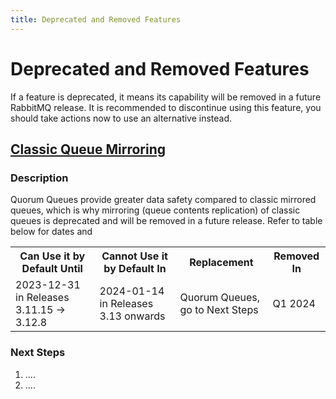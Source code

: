 ```yaml
---
title: Deprecated and Removed Features
---
```

<!--
Copyright (c) 2007-2023 VMware, Inc. or its affiliates.

All rights reserved. This program and the accompanying materials
are made available under the terms of the under the Apache License,
Version 2.0 (the "License”); you may not use this file except in compliance
with the License. You may obtain a copy of the License at

https://www.apache.org/licenses/LICENSE-2.0

Unless required by applicable law or agreed to in writing, software
distributed under the License is distributed on an "AS IS" BASIS,
WITHOUT WARRANTIES OR CONDITIONS OF ANY KIND, either express or implied.
See the License for the specific language governing permissions and
limitations under the License.
-->

# Deprecated and Removed Features

If a feature is deprecated, it means its capability will be removed in a future RabbitMQ release. It is recommended to discontinue using this feature, you should take actions now to use an alternative instead. 


## <a id="deprecate-classiqueuemirror" class="anchor" href="#deprecate-deprecated-classiqueuemirror">Classic Queue Mirroring</a>

### Description

Quorum Queues provide greater data safety compared to classic mirrored queues, which is why mirroring (queue contents replication) of classic queues is deprecated and will be removed in a future release. Refer to table below for dates and 

<table class="Dates and Releases for Deprecation/Expected Removal ">
  <tr>
    <th>Can Use it by Default Until</th>
    <th>Cannot Use it by Default In</th>
    <th>Replacement</th>
    <th>Removed In</th>
  </tr>

  <tr>
    <td>2023-12-31 in Releases 3.11.15 -> 3.12.8</td>
    <td>2024-01-14 in Releases 3.13 onwards</td>
    <td>Quorum Queues, go to Next Steps</td>
    <td>Q1 2024</td>
  </tr>
</table>

### Next Steps

1. ....
2. ....

